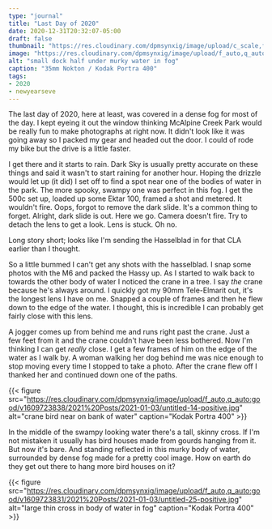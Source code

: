 ```yaml
---
type: "journal"
title: "Last Day of 2020"
date: 2020-12-31T20:32:07-05:00
draft: false
thumbnail: "https://res.cloudinary.com/dpmsynxig/image/upload/c_scale,f_auto,q_auto:good,w_700/v1609726315/2021%20Posts/2021-01-03/selects-1.jpg"
image: "https://res.cloudinary.com/dpmsynxig/image/upload/f_auto,q_auto:good/v1609726315/2021%20Posts/2021-01-03/selects-1.jpg"
alt: "small dock half under murky water in fog"
caption: "35mm Nokton / Kodak Portra 400"
tags:
- 2020
- newyearseve
---
```


The last day of 2020, here at least, was covered in a dense fog for most of the day. I kept eyeing it out the window thinking McAlpine Creek Park would be really fun to make photographs at right now. It didn't look like it was going away so I packed my gear and headed out the door. I could of rode my bike but the drive is a little faster. 

I get there and it starts to rain. Dark Sky is usually pretty accurate on these things and said it wasn't to start raining for another hour. Hoping the drizzle would let up (it did) I set off to find a spot near one of the bodies of water in the park. The more spooky, swampy one was perfect in this fog. I get the 500c set up, loaded up some Ektar 100, framed a shot and metered. It wouldn't fire. Oops, forgot to remove the dark slide. It's a common thing to forget. Alright, dark slide is out. Here we go. Camera doesn't fire. Try to detach the lens to get a look. Lens is stuck. Oh no. 

Long story short; looks like I'm sending the Hasselblad in for that CLA earlier than I thought.

So a little bummed I can't get any shots with the hasselblad. I snap some photos with the M6 and packed the Hassy up. As I started to walk back to towards the other body of water I noticed the crane in a tree. I say _the_ crane because he's always around. I quickly got my 90mm Tele-Elmarit out, it's the longest lens I have on me. Snapped a couple of frames and then he flew down to the edge of the water. I thought, this is incredible I can probably get fairly close with this lens.

A jogger comes up from behind me and runs right past the crane. Just a few feet from it and the crane couldn't have been less bothered. Now I'm thinking I can get _really_ close. I get a few frames of him on the edge of the water as I walk by. A woman walking her dog behind me was nice enough to stop moving every time I stopped to take a photo. After the crane flew off I thanked her and continued down one of the paths.

{{< figure src="https://res.cloudinary.com/dpmsynxig/image/upload/f_auto,q_auto:good/v1609723838/2021%20Posts/2021-01-03/untitled-14-positive.jpg" alt="crane bird near on bank of water" caption="Kodak Portra 400" >}}

In the middle of the swampy looking water there's a tall, skinny cross. If I'm not mistaken it usually has bird houses made from gourds hanging from it. But now it's bare. And standing reflected in this murky body of water, surrounded by dense fog made for a pretty cool image. How on earth do they get out there to hang more bird houses on it?

{{< figure src="https://res.cloudinary.com/dpmsynxig/image/upload/f_auto,q_auto:good/v1609723831/2021%20Posts/2021-01-03/untitled-25-positive.jpg" alt="large thin cross in body of water in fog" caption="Kodak Portra 400" >}}

